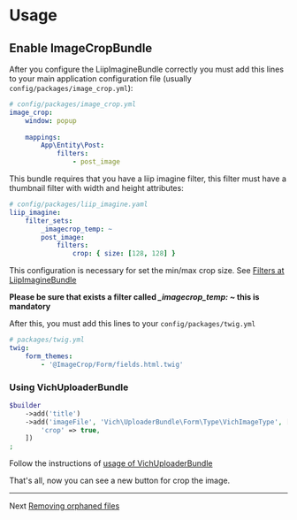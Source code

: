 Usage
=====

Enable ImageCropBundle
----------------------

After you configure the LiipImagineBundle correctly you must add this lines
to your main application configuration file (usually `config/packages/image_crop.yml`):

```yaml
# config/packages/image_crop.yml
image_crop:
    window: popup
    
    mappings:
        App\Entity\Post:
            filters:
                - post_image
```

This bundle requires that you have a liip imagine filter, this filter must have
a thumbnail filter with width and height attributes:

```yaml
# config/packages/liip_imagine.yaml
liip_imagine:
    filter_sets:
        _imagecrop_temp: ~
        post_image:
            filters:
                crop: { size: [128, 128] }
```

This configuration is necessary for set the min/max crop size.
See [Filters at LiipImagineBundle](https://symfony.com/bundles/LiipImagineBundle/current/filters/sizing.html#cropping-images)

**Please be sure that exists a filter called *_imagecrop_temp: ~* this is mandatory**

After this, you must add this lines to your `config/packages/twig.yml`

```yaml
# packages/twig.yml
twig:
    form_themes:
        - '@ImageCrop/Form/fields.html.twig'
```

### Using VichUploaderBundle

```php
$builder
    ->add('title')
    ->add('imageFile', 'Vich\UploaderBundle\Form\Type\VichImageType', [
        'crop' => true,
    ])
;
```

Follow the instructions of [usage of VichUploaderBundle](https://github.com/dustin10/VichUploaderBundle/blob/master/docs/usage.md)

That's all, now you can see a new button for crop the image.

---
Next [Removing orphaned files](orphaned.md)
